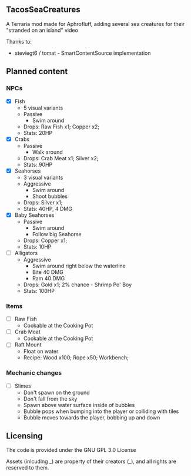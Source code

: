 ## TacosSeaCreatures
A Terraria mod made for Aphrofluff, adding several sea creatures for their "stranded on an island" video

Thanks to:
- steviegt6 / tomat - SmartContentSource implementation

## Planned content
### NPCs
- [x] Fish
  - 5 visual variants
  - Passive
    - Swim around
  - Drops: Raw Fish x1; Copper x2;
  - Stats: 20HP
- [x] Crabs
  - Passive
    - Walk around
  - Drops: Crab Meat x1; Silver x2;
  - Stats: 90HP
- [x] Seahorses
  - 3 visual variants
  - Aggressive
    - Swim around
    - Shoot bubbles
  - Drops: Silver x1;
  - Stats: 40HP, 4 DMG
- [x] Baby Seahorses
  - Passive
    - Swim around
    - Follow big Seahorse
  - Drops: Copper x1;
  - Stats: 10HP
- [ ] Alligators
  - Aggressive
    - Swim around right below the waterline
    - Bite 40 DMG
    - Ram 40 DMG
  - Drops: Gold x1; 2% chance - Shrimp Po' Boy
  - Stats: 100HP
### Items
- [ ] Raw Fish
  - Cookable at the Cooking Pot
- [ ] Crab Meat
  - Cookable at the Cooking Pot
- [ ] Raft Mount
  - Float on water
  - Recipe: Wood x100; Rope x50; Workbench;
### Mechanic changes
- [ ] Slimes
  - Don't spawn on the ground
  - Don't fall from the sky
  - Spawn above water surface inside of bubbles
  - Bubble pops when bumping into the player or colliding with tiles
  - Bubble moves towards the player, bobbing up and down
## Licensing
The code is provided under the GNU GPL 3.0 License

Assets (inlcuding \_) are property of their creators (\_), and all rights are reserved to them.
